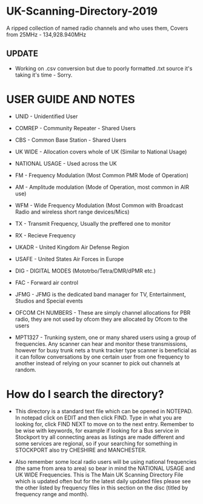 # UK-Scanning-Directory-2019
A ripped collection of named radio channels and who uses them, Covers from 25MHz - 134,928.940MHz

## UPDATE

* Working on .csv conversion but due to poorly formatted .txt source it's taking it's time - Sorry.

# USER GUIDE AND NOTES

* UNID - Unidentified User

* COMREP - Community Repeater - Shared Users

* CBS - Common Base Station - Shared Users

* UK WIDE - Allocation covers whole of UK (Similar to National Usage)

* NATIONAL USAGE - Used across the UK

* FM - Frequency Modulation (Most Common PMR Mode of Operation)

* AM - Amplitude modulation (Mode of Operation, most common in AIR use)

* WFM - Wide Frequency Modulation 
      (Most Common with Broadcast Radio and wireless short range devices/Mics)

* TX - Transmit Frequency, Usually the preffered one to monitor

* RX - Recieve Frequency

* UKADR - United Kingdom Air Defense Region

* USAFE - United States Air Forces in Europe

* DIG - DIGITAL MODES (Mototrbo/Tetra/DMR/dPMR etc.)

* FAC - Forward air control

* JFMG - JFMG is the dedicated band manager for TV, Entertainment, Studios and Special events

* OFCOM CH NUMBERS - These are simply channel allocations for PBR radio, they are not used by 
                   ofcom they are allocated by Ofcom to the users

* MPT1327 - Trunking system, one or many shared users using a group of frequencies. Any scanner 
          can hear and monitor these transmissions, however for busy trunk nets a trunk tracker 
          type scanner is beneficial as it can follow conversations by one certain user from one 
          frequency to another instead of relying on your scanner to pick out channels at random.




# How do I search the directory?

* This directory is a standard text file which can be opened in NOTEPAD. In notepad click on EDIT 
and then click FIND. Type in what you are looking for, click FIND NEXT to move on to the next entry. 
Remember to be wise with keywords, for example if looking for a Bus service in Stockport try all 
connecting areas as listings are made different and  some services are regional, so if your searching 
for something in STOCKPORT also try CHESHIRE and MANCHESTER.

* Also remember some local radio users will be using national frequencies (the same from area to area) 
so bear in mind the NATIONAL USAGE and UK WIDE Frequencies. This is The Main UK Scanning Directory File 
which is updated often but for the latest daily updated files please see the other listed by frequency files 
in this section on the disc (titled by frequency range and month).
